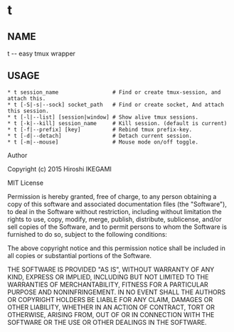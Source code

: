 t
====

NAME
----
t -- easy tmux wrapper

USAGE
----
    * t session_name                 # Find or create tmux-session, and attach this.
    * t [-S|-s|--sock] socket_path   # Find or create socket, And attach this session.
    * t [-l|--list] [session|window] # Show alive tmux sessions.
    * t [-k|--kill] session_name     # Kill session. (default is current)
    * t [-f|--prefix] [key]          # Rebind tmux prefix-key.
    * t [-d|--detach]                # Detach current session.
    * t [-m|--mouse]                 # Mouse mode on/off toggle.



Author

Copyright (c) 2015 Hiroshi IKEGAMI

MIT License

Permission is hereby granted, free of charge, to any person obtaining
a copy of this software and associated documentation files (the
"Software"), to deal in the Software without restriction, including
without limitation the rights to use, copy, modify, merge, publish,
distribute, sublicense, and/or sell copies of the Software, and to
permit persons to whom the Software is furnished to do so, subject to
the following conditions:

The above copyright notice and this permission notice shall be
included in all copies or substantial portions of the Software.

THE SOFTWARE IS PROVIDED "AS IS", WITHOUT WARRANTY OF ANY KIND,
EXPRESS OR IMPLIED, INCLUDING BUT NOT LIMITED TO THE WARRANTIES OF
MERCHANTABILITY, FITNESS FOR A PARTICULAR PURPOSE AND
NONINFRINGEMENT. IN NO EVENT SHALL THE AUTHORS OR COPYRIGHT HOLDERS BE
LIABLE FOR ANY CLAIM, DAMAGES OR OTHER LIABILITY, WHETHER IN AN ACTION
OF CONTRACT, TORT OR OTHERWISE, ARISING FROM, OUT OF OR IN CONNECTION
WITH THE SOFTWARE OR THE USE OR OTHER DEALINGS IN THE SOFTWARE.
